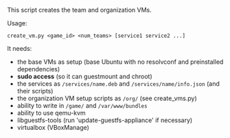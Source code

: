 This script creates the team and organization VMs.

Usage:
  
    create_vm.py <game_id> <num_teams> [service1 service2 ...]


It needs:

 - the base VMs as setup (base Ubuntu with no resolvconf and preinstalled dependencies)
 - **sudo access** (so it can guestmount and chroot)
 - the services as `/services/name.deb` and `/services/name/info.json` (and their scripts)
 - the organization VM setup scripts as `/org/` (see create\_vms.py)
 - ability to write in `/game/` and `/var/www/bundles`
 - ability to use qemu-kvm
 - libguestfs-tools (run 'update-guestfs-appliance' if necessary)
 - virtualbox (VBoxManage)
